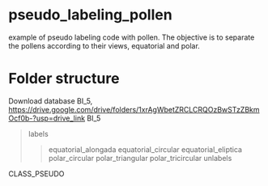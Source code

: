 # pseudo_labeling_pollen
example of pseudo labeling code with pollen. The objective is to separate the pollens according to their views, equatorial and polar.

# Folder structure
Download database BI_5, https://drive.google.com/drive/folders/1xrAgWbetZRCLCRQOzBwSTzZBkmOcf0b-?usp=drive_link
BI_5
>labels
>>equatorial_alongada
>>equatorial_circular
>>equatorial_eliptica
>>polar_circular
>>polar_triangular
>>polar_tricircular
>unlabels

CLASS_PSEUDO

